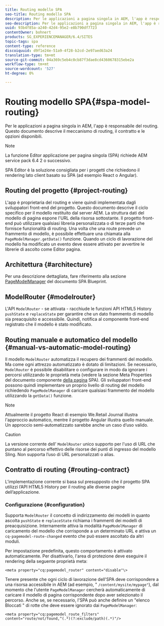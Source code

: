 ```yaml
---
title: Routing modello SPA
seo-title: Routing modello SPA
description: Per le applicazioni a pagina singola in AEM, l'app è responsabile del routing. Questo documento descrive il meccanismo di routing, il contratto e le opzioni disponibili.
seo-description: Per le applicazioni a pagina singola in AEM, l'app è responsabile del routing. Questo documento descrive il meccanismo di routing, il contratto e le opzioni disponibili.
uuid: 93b4f85a-a240-42d4-95e2-e8b790df7723
contentOwner: bohnert
products: SG_EXPERIENCEMANAGER/6.4/SITES
topic-tags: spa
content-type: reference
discoiquuid: d9f1e24e-51a9-4f28-b2cd-2e97aed63a24
translation-type: tm+mt
source-git-commit: 04a369c5eb4c0cb87f3dae8cd4360678315ebe2a
workflow-type: tm+mt
source-wordcount: '527'
ht-degree: 0%

---
```



# Routing modello SPA{#spa-model-routing}

Per le applicazioni a pagina singola in AEM, l&#39;app è responsabile del routing. Questo documento descrive il meccanismo di routing, il contratto e le opzioni disponibili.

>[!NOTE]
>
>La funzione Editor applicazione per pagina singola (SPA) richiede AEM service pack 6.4 2 o successivo.
>
>SPA Editor è la soluzione consigliata per i progetti che richiedono il rendering lato client basato su SPA (ad esempio React o Angular).

## Routing del progetto {#project-routing}

L&#39;app è proprietaria del routing e viene quindi implementata dagli sviluppatori front-end del progetto. Questo documento descrive il ciclo specifico per il modello restituito dal server AEM. La struttura dati del modello di pagina espone l&#39;URL della risorsa sottostante. Il progetto front-end può utilizzare qualsiasi libreria personalizzata o di terze parti che fornisce funzionalità di routing. Una volta che una route prevede un frammento di modello, è possibile effettuare una chiamata alla `PageModelManager.getData()` funzione. Quando un ciclo di lavorazione del modello ha modificato un evento deve essere attivato per avvertire le librerie di ascolto come Editor pagina.

## Architettura {#architecture}

Per una descrizione dettagliata, fare riferimento alla sezione [PageModelManager](/help/sites-developing/spa-blueprint.md#pagemodelmanager) del documento SPA Blueprint.

## ModelRouter {#modelrouter}

L&#39;API `ModelRouter` - se attivata - racchiude le funzioni API HTML5 History `pushState` e `replaceState` per garantire che un dato frammento di modello sia preacquisito e accessibile. Quindi, notifica al componente front-end registrato che il modello è stato modificato.

## Routing manuale e automatico del modello {#manual-vs-automatic-model-routing}

Il modello `ModelRouter` automatizza il recupero dei frammenti del modello. Ma come ogni attrezzo automatizzato è dotato di limitazioni. Se necessario, `ModelRouter` è possibile disabilitare o configurare in modo da ignorare i percorsi utilizzando le proprietà meta (vedere la sezione Meta Properties del documento componente [della pagina](/help/sites-developing/spa-page-component.md) SPA). Gli sviluppatori front-end possono quindi implementare un proprio livello di routing del modello richiedendo `PageModelManager` di caricare qualsiasi frammento del modello utilizzando la `getData()` funzione.

>[!NOTE]
>
>Attualmente il progetto React di esempio We.Retail Journal illustra l&#39;approccio automatico, mentre il progetto Angular illustra quello manuale. Un approccio semi-automatizzato sarebbe anche un caso d’uso valido.

>[!CAUTION]
>
>La versione corrente dell&#39; `ModelRouter` unico supporto per l&#39;uso di URL che puntano al percorso effettivo delle risorse dei punti di ingresso del modello Sling. Non supporta l’uso di URL personalizzati o alias.

## Contratto di routing {#routing-contract}

L’implementazione corrente si basa sul presupposto che il progetto SPA utilizzi l’API HTML5 History per il routing alle diverse pagine dell’applicazione.

### Configurazione {#configuration}

Supporta `ModelRouter` il concetto di indirizzamento dei modelli in quanto ascolta `pushState` e `replaceState` richiama i frammenti dei modelli di preacquisizione. Internamente attiva la modalità `PageModelManager` di caricamento del modello che corrisponde a un determinato URL e attiva un `cq-pagemodel-route-changed` evento che può essere ascoltato da altri moduli.

Per impostazione predefinita, questo comportamento è attivato automaticamente. Per disattivarlo, l&#39;area di protezione deve eseguire il rendering della seguente proprietà meta:

```
<meta property="cq:pagemodel_router" content="disable"\>
```

Tenere presente che ogni ciclo di lavorazione dell&#39;SPA deve corrispondere a una risorsa accessibile in AEM (ad esempio, &quot; `/content/mysite/mypage"`), dal momento che l&#39;utente `PageModelManager` cercherà automaticamente di caricare il modello di pagina corrispondente dopo aver selezionato il percorso. Anche se, se necessario, l&#39;SPA può anche definire un &quot;elenco Bloccati &quot; di rotte che deve essere ignorato dai `PageModelManager`:

```
<meta property="cq:pagemodel_route_filters" content="route/not/found,^(.*)(?:exclude/path)(.*)"/>
```
